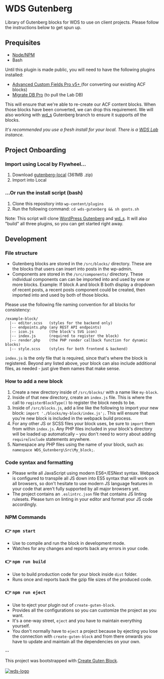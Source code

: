 # WDS Gutenberg

Library of Gutenberg blocks for WDS to use on client projects. Please follow the instructions below to get spun up.

## Prequisites
- [Node/NPM](https://nodejs.org/en/)
- Bash

Until this plugin is made public, you will need to have the following plugins installed:

- [Advanced Custom Fields Pro v5+
](https://www.advancedcustomfields.com/) (for converting our existing ACF blocks)
- [Migrate DB Pro](https://deliciousbrains.com/wp-migrate-db-pro/) (to pull the Lab DB)

This will ensure that we're able to re-create our ACF content blocks. When those blocks have been converted, we can drop this requirement. We will also working with [wd_s](https://github.com/WebDevStudios/wd_s/tree/feature/gutenberg) Gutenberg branch to ensure it supports *all* the blocks.

*It's recommended you use a fresh install for your local. There is a [WDS Lab](http://gutenberg.wdslab.com) instance.*

## Project Onboarding

### Import using Local by Flywheel...

1. Download [gutenberg-local](https://drive.google.com/open?id=1JftWqLd9ThBTmr4U3O9mX5bc8Rub8AJc) (361MB .zip) 
2. Import into Local

### ...Or run the install script (bash)


1. Clone this repository into `wp-content/plugins`
2. Run the following command: `cd wds-gutenberg && sh goots.sh`

Note: This script will clone [WordPress Gutenberg](https://github.com/WordPress/gutenberg) and [wd_s](https://github.com/WebDevStudios/wd_s/tree/feature/gutenberg). It will also "build" all three plugins, so you can get started right away.

## Development

### File structure
- Gutenberg blocks are stored in the `/src/blocks/` directory. These are the blocks that users can insert into posts in the wp-admin.
- Components are stored in the `/src/components/` directory. These individual components can can be imported into and used by one or more blocks. Example: If block A and block B both display a dropdown of recent posts, a recent posts component could be created, then imported into and used by both of those blocks.

Please use the following file naming convention for all blocks for consistency:

    /example-block/  
      |-- editor.scss   (styles for the backend only)
      |-- endpoints.php (any REST API endpoints)
      |-- icon.js       (the block's SVG icon)
      |-- index.js      (required to register the block)
      |-- render.php    (the PHP render callback function for dynamic blocks)
      |-- style.scss    (styles for both frontend & backend)


`index.js` is the only file that is required, since that's where the block is registered. Beyond any listed above, your block can also include additional files, as needed - just give them names that make sense.

### How to add a new block

1. Create a new directory inside of `/src/blocks/` with a name like `my-block`.
1. Inside of that new directory, create an `index.js` file. This is where the call to `registerBlockType()` to register the block needs to be.
1. Inside of `/src/blocks.js`, add a line like the following to import your new block: `import './blocks/my-block/index.js';`. This will ensure that you're new block is included in the webpack build process.
1. For any other JS or SCSS files your block uses, be sure to `import` them from within `index.js`. Any PHP files included in your block's directory will be loaded up automatically – you don't need to worry about adding `require`/`include` statements anywhere.
1. Namespace any PHP files using the name of your block, such as: `namespace WDS_Gutenberg\Src\My_block;`.

### Code syntax and formatting
- Please write all JavaScript using modern ES6+/ESNext syntax. Webpack is configured to transpile all JS down into ES5 syntax that will work on all browsers, so don't hesitate to use modern JS language features in your code that aren't fully supported by all major browsers yet.
- The project contains an `.eslintrc.json` file that contains JS linting rulesets. Please turn on linting in your editor and format your JS code accordingly.

### NPM Commands

### 👉  `npm start`
- Use to compile and run the block in development mode.
- Watches for any changes and reports back any errors in your code.

### 👉  `npm run build`
- Use to build production code for your block inside `dist` folder.
- Runs once and reports back the gzip file sizes of the produced code.

### 👉  `npm run eject`
- Use to eject your plugin out of `create-guten-block`.
- Provides all the configurations so you can customize the project as you want.
- It's a one-way street, `eject` and you have to maintain everything yourself.
- You don't normally have to `eject` a project because by ejecting you lose the connection with `create-guten-block` and from there onwards you have to update and maintain all the dependencies on your own.

--

This project was bootstrapped with [Create Guten Block](https://github.com/ahmadawais/create-guten-block).
<br/><br/>
[![wds-logo](https://dl.dropboxusercontent.com/s/71hvyg2dsjj2ubh/webdevstudios-goots-logo.png?dl=0)](https://webdevstudios.com)